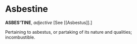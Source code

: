 # Asbestine

**ASBES'TINE**, _adjective_ \[See [[Asbestus]].\]

Pertaining to asbestus, or partaking of its nature and qualities; incombustible.